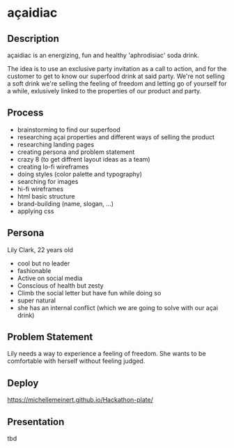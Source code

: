 # açaidiac

## Description 
açaidiac is an energizing, fun and healthy 'aphrodisiac' soda drink.

The idea is to use an exclusive party invitation as a call to action, and for the customer to get to know our superfood drink at said party. 
We're not selling a soft drink we're selling the feeling of freedom and letting go of yourself for a while, exlusively linked to the properties of our product and party. 

## Process
- brainstorming to find our superfood
- researching açai properties and different ways of selling the product
- researching landing pages 
- creating persona and problem statement
- crazy 8 (to get diffrent layout ideas as a team)
- creating lo-fi wireframes
- doing styles (color palette and typography)
- searching for images 
- hi-fi wireframes
- html basic structure
- brand-building (name, slogan, ...)
- applying css

## Persona
Lily Clark, 22 years old
- cool but no leader
- fashionable
- Active on social media
- Conscious of health but zesty
- Climb the social letter but have fun while doing so
- super natural
- she has an internal conflict (which we are going to solve with our açai drink)

## Problem Statement
Lily needs a way to experience a feeling of freedom.
She wants to be comfortable with herself without feeling judged.

## Deploy
https://michellemeinert.github.io/Hackathon-plate/

## Presentation
tbd
